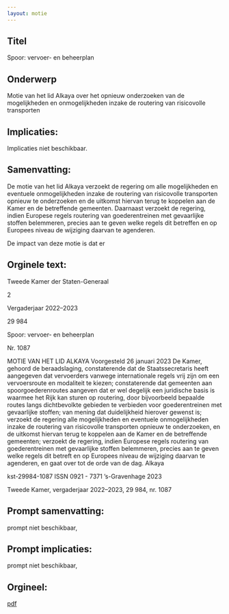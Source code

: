 ```yaml
---
layout: motie
---
```

## Titel
Spoor: vervoer- en beheerplan
## Onderwerp
Motie van het lid Alkaya over het opnieuw onderzoeken van de mogelijkheden en onmogelijkheden inzake de routering van risicovolle transporten
## Implicaties:
Implicaties niet beschikbaar.
## Samenvatting:

De motie van het lid Alkaya verzoekt de regering om alle mogelijkheden en eventuele onmogelijkheden inzake de routering van risicovolle transporten opnieuw te onderzoeken en de uitkomst hiervan terug te koppelen aan de Kamer en de betreffende gemeenten. Daarnaast verzoekt de regering, indien Europese regels routering van goederentreinen met gevaarlijke stoffen belemmeren, precies aan te geven welke regels dit betreffen en op Europees niveau de wijziging daarvan te agenderen.

De impact van deze motie is dat er
## Orginele text:


Tweede Kamer der Staten-Generaal

2

Vergaderjaar 2022–2023

29 984

Spoor: vervoer- en beheerplan

Nr. 1087

MOTIE VAN HET LID ALKAYA
Voorgesteld 26 januari 2023
De Kamer,
gehoord de beraadslaging,
constaterende dat de Staatssecretaris heeft aangegeven dat vervoerders
vanwege internationale regels vrij zijn om een vervoersroute en modaliteit
te kiezen;
constaterende dat gemeenten aan spoorgoederenroutes aangeven dat er
wel degelijk een juridische basis is waarmee het Rijk kan sturen op
routering, door bijvoorbeeld bepaalde routes langs dichtbevolkte
gebieden te verbieden voor goederentreinen met gevaarlijke stoffen;
van mening dat duidelijkheid hierover gewenst is;
verzoekt de regering alle mogelijkheden en eventuele onmogelijkheden
inzake de routering van risicovolle transporten opnieuw te onderzoeken,
en de uitkomst hiervan terug te koppelen aan de Kamer en de betreffende
gemeenten;
verzoekt de regering, indien Europese regels routering van goederentreinen met gevaarlijke stoffen belemmeren, precies aan te geven welke
regels dit betreft en op Europees niveau de wijziging daarvan te
agenderen,
en gaat over tot de orde van de dag.
Alkaya

kst-29984-1087
ISSN 0921 - 7371
’s-Gravenhage 2023

Tweede Kamer, vergaderjaar 2022–2023, 29 984, nr. 1087


## Prompt samenvatting:
prompt niet beschikbaar,

## Prompt implicaties:
prompt niet beschikbaar,
## Orgineel:
[pdf](https://gegevensmagazijn.tweedekamer.nl/OData/v4/2.0/Document(fb24a3fb-9895-4db4-83ca-2188d6493015)/resource)
